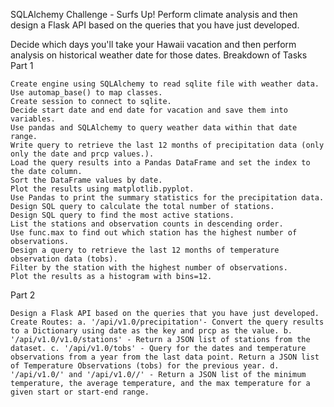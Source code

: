 SQLAlchemy Challenge - Surfs Up!
Perform climate analysis and then design a Flask API based on the queries that you have just developed.

Decide which days you'll take your Hawaii vacation and then perform analysis on historical weather date for those dates.
Breakdown of Tasks
Part 1

    Create engine using SQLAlchemy to read sqlite file with weather data.
    Use automap_base() to map classes.
    Create session to connect to sqlite.
    Decide start date and end date for vacation and save them into variables.
    Use pandas and SQLAlchemy to query weather data within that date range.
    Write query to retrieve the last 12 months of precipitation data (only only the date and prcp values.).
    Load the query results into a Pandas DataFrame and set the index to the date column.
    Sort the DataFrame values by date.
    Plot the results using matplotlib.pyplot.
    Use Pandas to print the summary statistics for the precipitation data.
    Design SQL query to calculate the total number of stations.
    Design SQL query to find the most active stations.
    List the stations and observation counts in descending order.
    Use func.max to find out which station has the highest number of observations.
    Design a query to retrieve the last 12 months of temperature observation data (tobs).
    Filter by the station with the highest number of observations.
    Plot the results as a histogram with bins=12.

Part 2

    Design a Flask API based on the queries that you have just developed.
    Create Routes: a. '/api/v1.0/precipitation'- Convert the query results to a Dictionary using date as the key and prcp as the value. b. '/api/v1.0/v1.0/stations' - Return a JSON list of stations from the dataset. c. '/api/v1.0/tobs' - Query for the dates and temperature observations from a year from the last data point. Return a JSON list of Temperature Observations (tobs) for the previous year. d. '/api/v1.0/' and '/api/v1.0//' - Return a JSON list of the minimum temperature, the average temperature, and the max temperature for a given start or start-end range.

